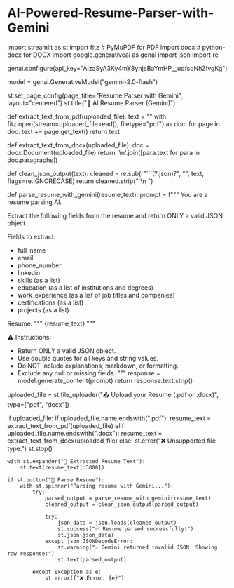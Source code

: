 # AI-Powered-Resume-Parser-with-Gemini

import streamlit as st
import fitz  # PyMuPDF for PDF
import docx  # python-docx for DOCX
import google.generativeai as genai
import json
import re


genai.configure(api_key="AIzaSyA3Ky4mY8ynjeBaYmHP__udfsqNhZIvgKg") 



model = genai.GenerativeModel("gemini-2.0-flash")


st.set_page_config(page_title="Resume Parser with Gemini", layout="centered")
st.title("📄 AI Resume Parser (Gemini)")


def extract_text_from_pdf(uploaded_file):
    text = ""
    with fitz.open(stream=uploaded_file.read(), filetype="pdf") as doc:
        for page in doc:
            text += page.get_text()
    return text

def extract_text_from_docx(uploaded_file):
    doc = docx.Document(uploaded_file)
    return '\n'.join([para.text for para in doc.paragraphs])


def clean_json_output(text):
    cleaned = re.sub(r"```(?:json)?", "", text, flags=re.IGNORECASE)
    return cleaned.strip("`\n ")


def parse_resume_with_gemini(resume_text):
    prompt = f"""
You are a resume parsing AI.

Extract the following fields from the resume and return ONLY a valid JSON object.

Fields to extract:
- full_name
- email
- phone_number
- linkedin
- skills (as a list)
- education (as a list of institutions and degrees)
- work_experience (as a list of job titles and companies)
- certifications (as a list)
- projects (as a list)

Resume:
\"\"\"
{resume_text}
\"\"\"

⚠️ Instructions:
- Return ONLY a valid JSON object.
- Use double quotes for all keys and string values.
- Do NOT include explanations, markdown, or formatting.
- Exclude any null or missing fields.
"""
    response = model.generate_content(prompt)
    return response.text.strip()


uploaded_file = st.file_uploader("📤 Upload your Resume (.pdf or .docx)", type=["pdf", "docx"])

if uploaded_file:
    if uploaded_file.name.endswith(".pdf"):
        resume_text = extract_text_from_pdf(uploaded_file)
    elif uploaded_file.name.endswith(".docx"):
        resume_text = extract_text_from_docx(uploaded_file)
    else:
        st.error("❌ Unsupported file type.")
        st.stop()

    with st.expander("📄 Extracted Resume Text"):
        st.text(resume_text[:3000]) 

    if st.button("🚀 Parse Resume"):
        with st.spinner("Parsing resume with Gemini..."):
            try:
                parsed_output = parse_resume_with_gemini(resume_text)
                cleaned_output = clean_json_output(parsed_output)

                try:
                    json_data = json.loads(cleaned_output)
                    st.success("✅ Resume parsed successfully!")
                    st.json(json_data)
                except json.JSONDecodeError:
                    st.warning("⚠️ Gemini returned invalid JSON. Showing raw response:")
                    st.text(parsed_output)

            except Exception as e:
                st.error(f"❌ Error: {e}")
